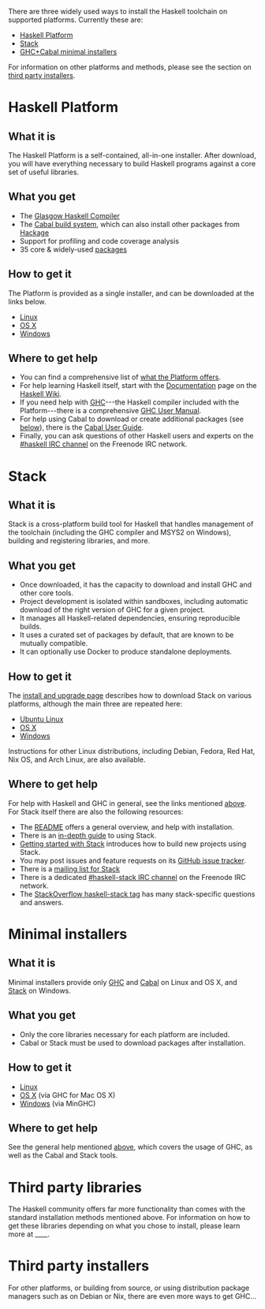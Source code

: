 There are three widely used ways to install the Haskell toolchain on supported
platforms. Currently these are:

- [Haskell Platform](#platform)
- [Stack](#stack)
- [GHC+Cabal minimal installers](#minimal)

For information on other platforms and methods, please see the section on
[third party installers](#other).

# Haskell Platform

## What it is

<a name="platform"></a>The Haskell Platform is a self-contained, all-in-one
installer. After download, you will have everything necessary to build Haskell
programs against a core set of useful libraries.

## What you get

- The [Glasgow Haskell Compiler](https://www.haskell.org/ghc) 
- The [Cabal build system](https://www.haskell.org/cabal/), which can also
  install other packages from [Hackage](https://hackage.haskell.org/)
- Support for profiling and code coverage analysis
- 35 core & widely-used [packages](https://www.haskell.org/platform/contents.html)

## How to get it

The Platform is provided as a single installer, and can be downloaded at the
links below.

- [Linux](http://www.haskell.org/platform/linux.html)
- [OS X](http://www.haskell.org/platform/mac.html)
- [Windows](http://www.haskell.org/platform/windows.html)

## Where to get help

- You can find a comprehensive list of
  [what the Platform offers](https://www.haskell.org/platform/contents.html).
- <a name="help" />For help learning Haskell itself, start with the
  [Documentation](https://www.haskell.org/documentation) page on the
  [Haskell Wiki](https://www.haskell.org/).
- If you need help with [GHC](https://www.haskell.org/ghc)---the Haskell
  compiler included with the Platform---there is a comprehensive
  [GHC User Manual](https://downloads.haskell.org/~ghc/latest/docs/html/users_guide/index.html).
- For help using Cabal to download or create additional packages (see
  [below](#thirdparty)), there is the
  [Cabal User Guide](https://www.haskell.org/cabal/users-guide/).
- Finally, you can ask questions of other Haskell users and experts on the
  [\#haskell IRC channel](irc://irc.freenode.net/haskell) on the Freenode IRC
  network.

# Stack

## What it is

<a name="stack"></a>Stack is a cross-platform build tool for Haskell that
handles management of the toolchain (including the GHC compiler and MSYS2 on
Windows), building and registering libraries, and more.

## What you get

- Once downloaded, it has the capacity to download and install GHC and other
  core tools.
- Project development is isolated within sandboxes, including automatic
  download of the right version of GHC for a given project.
- It manages all Haskell-related dependencies, ensuring reproducible builds.
- It uses a curated set of packages by default, that are known to be mutually
  compatible.
- It can optionally use Docker to produce standalone deployments.

## How to get it

The [install and upgrade page](https://github.com/commercialhaskell/stack/blob/master/doc/install_and_upgrade.md)
describes how to download Stack on various platforms, although the main
three are repeated here:

- [Ubuntu Linux](https://github.com/commercialhaskell/stack/blob/master/doc/install_and_upgrade.md#ubuntu)
- [OS X](https://github.com/commercialhaskell/stack/blob/master/doc/install_and_upgrade.md#os-x)
- [Windows](https://github.com/commercialhaskell/stack/blob/master/doc/install_and_upgrade.md#windows)

Instructions for other Linux distributions, including Debian, Fedora, Red Hat,
Nix OS, and Arch Linux, are also available.

## Where to get help

For help with Haskell and GHC in general, see the links mentioned
[above](#help). For Stack itself there are also the following resources:

- The [README](https://github.com/commercialhaskell/stack/#readme) offers a
  general overview, and help with installation.
- There is an
  [in-depth guide](https://github.com/commercialhaskell/stack/blob/master/doc/GUIDE.md)
  to using Stack.
- [Getting started with Stack](http://seanhess.github.io/2015/08/04/practical-haskell-getting-started.html)
  introduces how to build new projects using Stack.
- You may post issues and feature requests on its
  [GitHub issue tracker](https://github.com/commercialhaskell/stack).
- There is a [mailing list for Stack](https://groups.google.com/d/forum/haskell-stack)
- There is a dedicated
  [\#haskell-stack IRC channel](irc://irc.freenode.net/haskell-stack) on the
  Freenode IRC network.
- The [StackOverflow haskell-stack tag](http://stackoverflow.com/questions/tagged/haskell-stack)
  has many stack-specific questions and answers.

# Minimal installers

## What it is

<a name="minimal"></a>Minimal installers provide only
[GHC](https://www.haskell.org/ghc) and [Cabal](https://www.haskell.org/cabal/)
on Linux and OS X, and [Stack](https://github.com/commercialhaskell/stack) on
Windows.

## What you get

- Only the core libraries necessary for each platform are included.
- Cabal or Stack must be used to download packages after installation.

## How to get it

- [Linux](https://www.haskell.org/downloads/linux)
- [OS X](https://ghcformacosx.github.io/) (via GHC for Mac OS X)
- [Windows](https://github.com/fpco/minghc) (via MinGHC)

## Where to get help

See the general help mentioned [above](#help), which covers the usage of GHC,
as well as the Cabal and Stack tools.

# Third party libraries

<a name="thirdparty"></a>The Haskell community offers far more functionality
than comes with the standard installation methods mentioned above. For
information on how to get these libraries depending on what you chose to
install, please learn more at ____.

<!--- The following would be described in a separate page on the Wiki, and not
on the downloads page. -->

# Third party installers

<!--- This should be in smaller text at the bottom of the page. The page it
jumps to could be on the Wiki to make editing and updates easier for others.
-->

<a name="other"></a>For other platforms, or building from source, or using
distribution package managers such as on Debian or Nix, there are even more
ways to get GHC...
